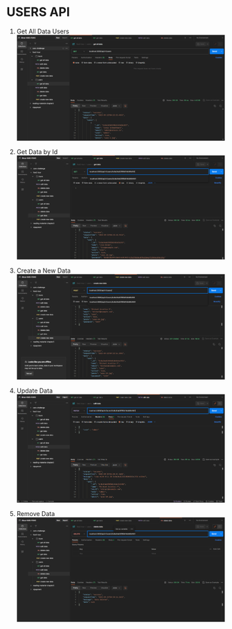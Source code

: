 # USERS API
1. Get All Data Users
![user - getAllData](dev-data/img/postman/user%20-%20getalldata.png)

2. Get Data by Id
![user - getDataById](dev-data/img/postman/user%20-%20getdata.png)

3. Create a New Data
![user - createData](dev-data/img/postman/user%20-%20createdata.png)

4. Update Data
![user - editData](dev-data/img/postman/user%20-%20editdata.png)

5. Remove Data
![user - deleteData](dev-data/img/postman/user%20-%20delete%20data.png)